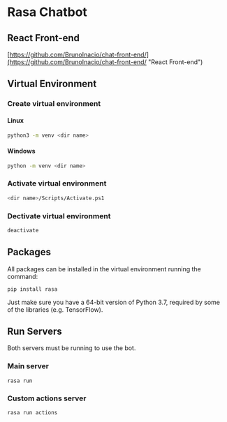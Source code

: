 # Rasa Chatbot

## React Front-end
[https://github.com/BrunoInacio/chat-front-end/](https://github.com/BrunoInacio/chat-front-end/ "React Front-end")
 
## Virtual Environment 

### Create virtual environment
#### Linux
```sh
python3 -m venv <dir name>
````
#### Windows
```sh
python -m venv <dir name>
````

### Activate virtual environment
```sh
<dir name>/Scripts/Activate.ps1 
````

### Dectivate virtual environment
```sh
deactivate
````

## Packages
All packages can be installed in the virtual environment running the command:
```
pip install rasa 
```
Just make sure you have a 64-bit version of Python 3.7, required by some of the libraries (e.g. TensorFlow).

## Run Servers
Both servers must be running to use the bot.

### Main server
```
rasa run 
```

### Custom actions server
```
rasa run actions
```
